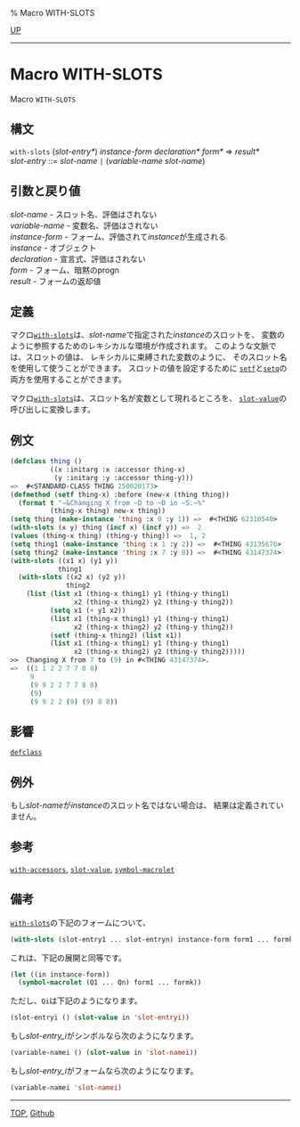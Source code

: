 % Macro WITH-SLOTS

[UP](7.7.html)  

---

# Macro **WITH-SLOTS**


Macro `WITH-SLOTS`


## 構文

`with-slots` (*slot-entry\**) *instance-form* *declaration\** *form\**
=> *result\**  
*slot-entry* ::= *slot-name* `|` (*variable-name* *slot-name*)


## 引数と戻り値

*slot-name* - スロット名、評価はされない  
*variable-name* - 変数名、評価はされない  
*instance-form* - フォーム、評価されて*instance*が生成される  
*instance* - オブジェクト  
*declaration* - 宣言式、評価はされない  
*form* - フォーム、暗黙のprogn  
*result* - フォームの返却値


## 定義

マクロ[`with-slots`](7.7.with-slots.html)は、*slot-name*で指定された*instance*のスロットを、
変数のように参照するためのレキシカルな環境が作成されます。
このような文脈では、スロットの値は、
レキシカルに束縛された変数のように、
そのスロット名を使用して使うことができます。
スロットの値を設定するために
[`setf`](5.3.setf.html)と[`setq`](5.3.setq.html)の両方を使用することができます。

マクロ[`with-slots`](7.7.with-slots.html)は、スロット名が変数として現れるところを、
[`slot-value`](7.7.slot-value.html)の呼び出しに変換します。


## 例文

```lisp
(defclass thing ()
          ((x :initarg :x :accessor thing-x)
           (y :initarg :y :accessor thing-y)))
=>  #<STANDARD-CLASS THING 250020173>
(defmethod (setf thing-x) :before (new-x (thing thing))
  (format t "~&Changing X from ~D to ~D in ~S.~%"
          (thing-x thing) new-x thing))
(setq thing (make-instance 'thing :x 0 :y 1)) =>  #<THING 62310540>
(with-slots (x y) thing (incf x) (incf y)) =>  2
(values (thing-x thing) (thing-y thing)) =>  1, 2
(setq thing1 (make-instance 'thing :x 1 :y 2)) =>  #<THING 43135676>
(setq thing2 (make-instance 'thing :x 7 :y 8)) =>  #<THING 43147374>
(with-slots ((x1 x) (y1 y))
            thing1
  (with-slots ((x2 x) (y2 y))
              thing2
    (list (list x1 (thing-x thing1) y1 (thing-y thing1)
                x2 (thing-x thing2) y2 (thing-y thing2))
          (setq x1 (+ y1 x2))
          (list x1 (thing-x thing1) y1 (thing-y thing1)
                x2 (thing-x thing2) y2 (thing-y thing2))
          (setf (thing-x thing2) (list x1))
          (list x1 (thing-x thing1) y1 (thing-y thing1)
                x2 (thing-x thing2) y2 (thing-y thing2)))))
>>  Changing X from 7 to (9) in #<THING 43147374>.
=>  ((1 1 2 2 7 7 8 8)
     9
     (9 9 2 2 7 7 8 8) 
     (9)
     (9 9 2 2 (9) (9) 8 8))
```


## 影響

[`defclass`](7.7.defclass.html)


## 例外

もし*slot-name*が*instance*のスロット名ではない場合は、
結果は定義されていません。


## 参考

[`with-accessors`](7.7.with-accessors.html),
[`slot-value`](7.7.slot-value.html),
[`symbol-macrolet`](3.8.symbol-macrolet.html)


## 備考

[`with-slots`](7.7.with-slots.html)の下記のフォームについて、

```lisp
(with-slots (slot-entry1 ... slot-entryn) instance-form form1 ... formk)
```

これは、下記の展開と同等です。

```lisp
(let ((in instance-form))
  (symbol-macrolet (Q1 ... Qn) form1 ... formk))
```

ただし、`Qi`は下記のようになります。

```lisp
(slot-entryi () (slot-value in 'slot-entryi))
```

もし*slot-entry_i*がシンボルなら次のようになります。

```lisp
(variable-namei () (slot-value in 'slot-namei))
```

もし*slot-entry_i*がフォームなら次のようになります。

```lisp
(variable-namei 'slot-namei)
```


---
[TOP](index.html),  [Github](https://github.com/nptcl/npt-japanese)


